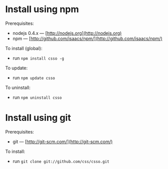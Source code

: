 # Install using npm

Prerequisites:

* nodejs 0.4.x&nbsp;— [http://nodejs.org](http://nodejs.org)
* npm&nbsp;— [http://github.com/isaacs/npm/](http://github.com/isaacs/npm/)

To install (global):

* run `npm install csso -g`

To update:

* run `npm update csso`

To uninstall:

* run `npm uninstall csso`

# Install using git

Prerequisites:

* git&nbsp;— [http://git-scm.com/](http://git-scm.com/)

To install:

* run `git clone git://github.com/css/csso.git`
